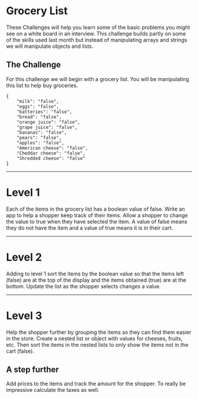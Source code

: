 # Grocery List
These Challenges will help you learn some of the basic problems you might see on a white board in an interview. This challenge builds partly on some of the skills used last month but instead of manipulating arrays and strings we will manipulate objects and lists.

## The Challenge
For this challenge we will begin with a grocery list. You will be manipulating this list to help buy groceries.

```
{
    "milk": "false",
    "eggs": "false",
    "batteries": "false",
    "bread": "false",
    "orange juice": "false",
    "grape juice": "false",
    "bananas": "false",
    "pears": "false",
    "apples": "false",
    "American cheese": "false",
    "Cheddar cheese": "false",
    "Shredded cheese": "false"
}
```

<hr>

# Level 1
Each of the items in the grocery list has a boolean value of false. Write an app to help a shopper keep track of their items. Allow a shopper to change the value to true when they have selected the item. A value of false means they do not have the item and a value of true means it is in their cart.

<hr>

# Level 2
Adding to level 1 sort the items by the boolean value so that the items left (false) are at the top of the display and the items obtained (true) are at the bottom. Update the list as the shopper selects changes a value.

<hr>

# Level 3
Help the shopper further by grouping the items so they can find them easier in the store. Create a nested list or object with values for cheeses, fruits, etc. Then sort the items in the nested lists to only show the items not in the cart (false).

## A step further
Add prices to the items and track the amount for the shopper. To really be impressive calculate the taxes as well.